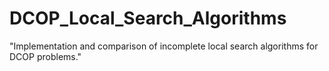 # DCOP_Local_Search_Algorithms
"Implementation and comparison of incomplete local search algorithms for DCOP problems."
